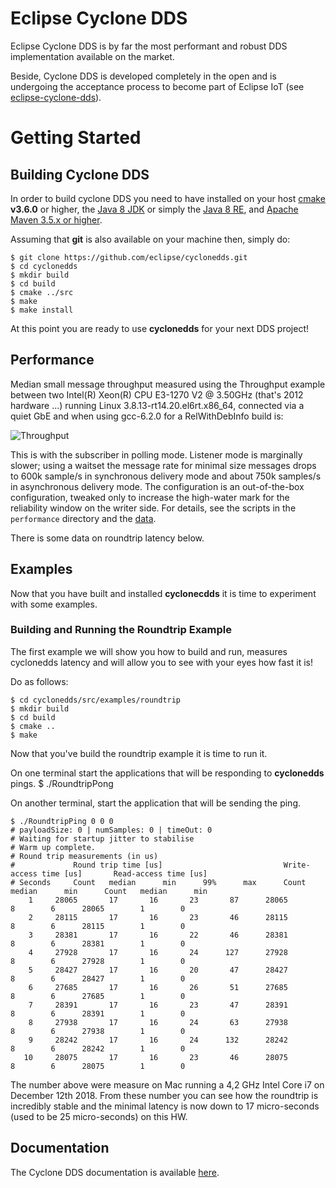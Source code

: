 # Eclipse Cyclone DDS

Eclipse Cyclone DDS is by far the most performant and robust DDS implementation available on the market. 

Beside, Cyclone DDS is developed completely in the open and is undergoing the acceptance process to become part of Eclipse IoT (see  [eclipse-cyclone-dds](https://projects.eclipse.org/proposals/eclipse-cyclone-dds)).


# Getting Started
## Building Cyclone DDS

In order to build cyclone DDS you need to have installed on your host [cmake](https://cmake.org/download/) **v3.6.0** or higher, the [Java 8 JDK](http://www.oracle.com/technetwork/java/javase/downloads/jdk8-downloads-2133151.html) or simply the [Java 8 RE](http://www.oracle.com/technetwork/java/javase/downloads/server-jre8-downloads-2133154.html), and [Apache Maven 3.5.x or higher](http://maven.apache.org/download.cgi).

Assuming that **git** is also available on your machine then, simply do:

    $ git clone https://github.com/eclipse/cyclonedds.git 
    $ cd cyclonedds
    $ mkdir build
    $ cd build
    $ cmake ../src
    $ make
    $ make install

At this point you are ready to use **cyclonedds** for your next DDS project!


## Performance

Median small message throughput measured using the Throughput example between two Intel(R) Xeon(R)
CPU E3-1270 V2 @ 3.50GHz (that's 2012 hardware ...) running Linux 3.8.13-rt14.20.el6rt.x86_64,
connected via a quiet GbE and when using gcc-6.2.0 for a RelWithDebInfo build is:

![Throughput](https://raw.githubusercontent.com/eclipse-cyclonedds/cyclonedds/assets/performance/throughput-polling.png)

This is with the subscriber in polling mode. Listener mode is marginally slower; using a waitset the
message rate for minimal size messages drops to 600k sample/s in synchronous delivery mode and about
750k samples/s in asynchronous delivery mode. The configuration is an out-of-the-box configuration,
tweaked only to increase the high-water mark for the reliability window on the writer side. For
details, see the scripts in the ``performance`` directory and the [data](https://raw.githubusercontent.com/eclipse-cyclonedds/cyclonedds/assets/performance/throughput.txt).

There is some data on roundtrip latency below.


## Examples
Now that you have built and installed **cyclonecdds** it is time to experiment with some examples.

### Building and Running the Roundtrip Example
The first example we will show you how to build and run, measures cyclonedds latency and will allow you to see with your eyes how fast it is!

Do as follows:

    $ cd cyclonedds/src/examples/roundtrip
    $ mkdir build
    $ cd build
    $ cmake ..
    $ make
    
Now that you've build the roundtrip example it is time to run it. 

On one terminal start the applications that will be responding to **cyclonedds** pings.
    $ ./RoundtripPong

On another terminal, start the application that will be sending the ping.
    
    $ ./RoundtripPing 0 0 0 
    # payloadSize: 0 | numSamples: 0 | timeOut: 0
    # Waiting for startup jitter to stabilise
    # Warm up complete.
    # Round trip measurements (in us)
    #             Round trip time [us]                           Write-access time [us]       Read-access time [us]
    # Seconds     Count   median      min      99%      max      Count   median      min      Count   median      min
        1     28065       17       16       23       87      28065        8        6      28065        1        0
        2     28115       17       16       23       46      28115        8        6      28115        1        0
        3     28381       17       16       22       46      28381        8        6      28381        1        0
        4     27928       17       16       24      127      27928        8        6      27928        1        0
        5     28427       17       16       20       47      28427        8        6      28427        1        0
        6     27685       17       16       26       51      27685        8        6      27685        1        0
        7     28391       17       16       23       47      28391        8        6      28391        1        0
        8     27938       17       16       24       63      27938        8        6      27938        1        0
        9     28242       17       16       24      132      28242        8        6      28242        1        0
       10     28075       17       16       23       46      28075        8        6      28075        1        0

           
The number above were measure on Mac running a 4,2 GHz Intel Core i7 on December 12th 2018. From these number you can see how the roundtrip is incredibly stable and the minimal latency is now down to 17 micro-seconds (used to be 25 micro-seconds) on this HW.

## Documentation
The Cyclone DDS documentation is available [here](http://cdds.io/docs).
